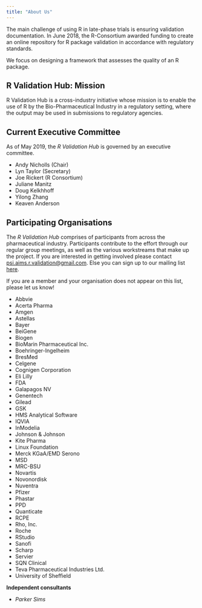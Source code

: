 ```yaml
---
title: "About Us"
---
```


The main challenge of using R in late-phase trials is ensuring validation documentation. In June 2018, the R-Consortium awarded funding to create an online repository for R package validation in accordance with regulatory standards.

We focus on designing a framework that assesses the quality of an R package.

## R Validation Hub: Mission 

R Validation Hub is a cross-industry initiative whose mission is to enable the use of R by the Bio-Pharmaceutical Industry in a regulatory setting, where the output may be used in submissions to regulatory agencies.

## Current Executive Committee

As of May 2019, the *R Validation Hub* is governed by an executive committee. 

* Andy Nicholls (Chair)
* Lyn Taylor (Secretary)
* Joe Rickert (R Consortium)
* Juliane Manitz
* Doug Kelkhhoff
* Yilong Zhang 
* Keaven Anderson 


## Participating Organisations

The *R Validation Hub* comprises of participants from across the pharmaceutical industry.  Participants contribute to the effort through our regular group meetings, as well as the various workstreams that make up the project.  If you are interested in getting involved please contact <psi.aims.r.validation@gmail.com>.  Else you can sign up to our mailing list [here](https://lists.r-consortium.org/g/RConsortium-Validation-Hub/).

If you are a member and your organisation does not appear on this list, please let us know!

* Abbvie 
* Acerta Pharma 
* Amgen 
* Astellas 
* Bayer 
* BeiGene 
* Biogen
* BioMarin Pharmaceutical Inc. 
* Boehringer-Ingelheim 
* BresMed  
* Celgene 
* Cognigen Corporation 
* Eli Lilly 
* FDA 
* Galapagos NV 
* Genentech 
* Gilead 
* GSK 
* HMS Analytical Software 
* IQVIA 
* InModelia 
* Johnson & Johnson 
* Kite Pharma 
* Linux Foundation 
* Merck KGaA/EMD Serono
* MSD 
* MRC-BSU
* Novartis 
* Novonordisk 
* Nuventra 
* Pfizer 
* Phastar 
* PPD
* Quanticate 
* RCPE 
* Rho, Inc. 
* Roche 
* RStudio
* Sanofi 
* Scharp
* Servier
* SQN Clinical 
* Teva Pharmaceutical Industries Ltd. 
* University of Sheffield 

**Independent consultants**

* *Parker Sims*


